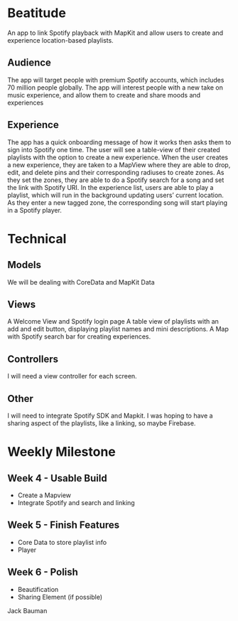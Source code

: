 # Beatitude
An app to link Spotify playback with MapKit and allow users to create and experience location-based playlists.
​
## Audience
The app will target people with premium Spotify accounts, which includes 70 million people globally.  The app will interest people with a new take on music experience, and allow them to create and share moods and experiences 
​
## Experience
The app has a quick onboarding message of how it works then asks them to sign into Spotify one time.  The user will see a table-view of their created playlists with the option to create a new experience.  When the user creates a new experience, they are taken to a MapView where they are able to drop, edit, and delete pins and their corresponding radiuses to create zones.  As they set the zones, they are able to do a Spotify search for a song and set the link with Spotify URI.  In the experience list, users are able to play a playlist, which will run in the background updating users’ current location. As they enter a new tagged zone, the corresponding song will start playing in a Spotify player.
​
# Technical
## Models
We will be dealing with CoreData and MapKit Data
​
## Views
A Welcome View and Spotify login page
A table view of playlists with an add and edit button, displaying playlist names and mini descriptions.
A Map with Spotify search bar for creating experiences.
​
## Controllers
I will need a view controller for each screen.
​
## Other
I will need to integrate Spotify SDK and Mapkit.  I was hoping to have a sharing aspect of the playlists, like a linking, so maybe Firebase.
​
# Weekly Milestone
## Week 4 - Usable Build
- Create a Mapview
- Integrate Spotify and search and linking
​
## Week 5 - Finish Features
- Core Data to store playlist info
- Player
​
## Week 6 - Polish
- Beautification
- Sharing Element (if possible)

Jack Bauman

